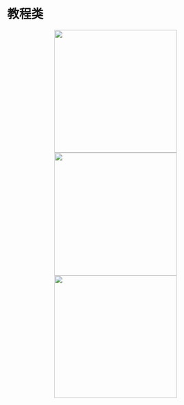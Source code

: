 # 教程类


<p align="center">
<a href="https://github.com/GcsSloop/AndroidNote/blob/master/Course/HowToUsePlantUMLInAS.md" target="_blank"><img src="http://ww2.sinaimg.cn/large/005Xtdi2gw1f6h5jfxzvaj30rs0dwgot.jpg" width=285 /></a>
<a href="https://github.com/GcsSloop/AndroidNote/blob/master/Course/HowToUsePlantUMLInAS%5BMac%5D.md" target="_blank"><img src="http://ww3.sinaimg.cn/large/005Xtdi2gw1f6h5k3m8wrj30rs0dwq66.jpg" width=285 /></a>
<a href="https://github.com/GcsSloop/AndroidNote/blob/master/Course/ReleaseLibraryByJitPack.md" target="_blank"><img src="http://ww2.sinaimg.cn/large/005Xtdi2gw1f6h5lbuiraj30rs0dwtbm.jpg" width=285 /></a>
</p>

